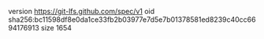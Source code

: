 version https://git-lfs.github.com/spec/v1
oid sha256:bc11598df8e0da1ce33fb2b03977e7d5e7b01378581ed8239c40cc6694176913
size 1654
